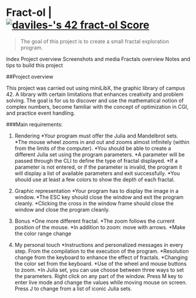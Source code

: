 # Fract-ol  |  [![daviles-'s 42 fract-ol Score](https://badge42.vercel.app/api/v2/cljnk09b8001108mj13orwiyl/project/3099410)](https://github.com/JaeSeoKim/badge42)
>The goal of this project is to create a small fractal exploration program.

Index
Project overview
Screenshots and media
Fractals overview
Notes and tips to build this project


##Project overview

This project was carried out using miniLibX, the graphic library of campus 42. A library with certain limitations that enhances creativity and problem solving.
The goal is for us to discover and use the mathematical notion of complex numbers, become familiar with the concept of optimization in CGI, and practice event handling.

###Main requirements:
1. Rendering
*Your program must offer the Julia and Mandelbrot sets.
*The mouse wheel zooms in and out and zooms almost infinitely (within from the limits of the computer).
*You should be able to create a different Julia set using the program parameters.
*A parameter will be passed through the CLI to define the type of fractal displayed.
*If a parameter is not entered, or if the parameter is invalid, the program it will display a list of available parameters and exit successfully.
*You should use at least a few colors to show the depth of each fractal.

2. Graphic representation
*Your program has to display the image in a window.
*The ESC key should close the window and exit the program cleanly.
*Clicking the cross in the window frame should close the window and close the program cleanly.

3. Bonus
*One more different fractal.
*The zoom follows the current position of the mouse.
*In addition to zoom: move with arrows.
*Make the color range change

4. My personal touch
*Instructions and personalized messages in every step. From the compilation to the execution of the program.
*Resolution change from the keyboard to enhance the effect of fractals.
*Changing the color set from the keyboard.
*Use of the wheel and mouse buttons to zoom.
*In Julia set, you can use choose between three ways to set the parameters.
  Right click on any part of the window.
  Press M key to enter live mode and change the values while moving mouse on screen.
  Press J to change from a list of iconic Julia sets.
